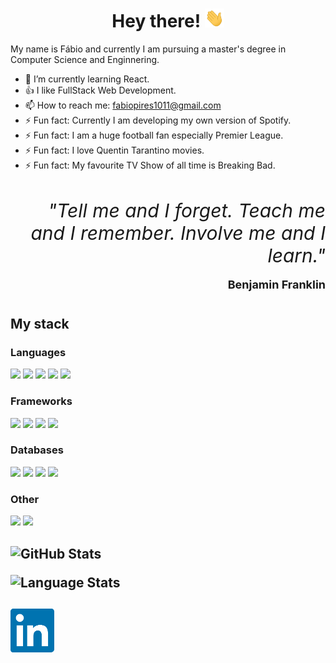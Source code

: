 
<!-- <p align="center">
<a href="https://www.linkedin.com/in/luismarques99/"><img height="50" src="https://raw.githubusercontent.com/LuisMarques99/LuisMarques99/master/assets/linkedin-logo.png"></a>
&nbsp;&nbsp;
<a href="https://gitlab.com/LuisMarques99"><img height="50" src="https://raw.githubusercontent.com/LuisMarques99/LuisMarques99/master/assets/gitlab-logo.png"></a>
&nbsp;&nbsp;
<a href="https://www.buymeacoffee.com/LuisMarques99"><img height="50" src="https://raw.githubusercontent.com/LuisMarques99/LuisMarques99/master/assets/BMC/bmc-button.png"></a>
</p> -->

<h1 align='center'>Hey there!
<img src="https://raw.githubusercontent.com/LuisMarques99/LuisMarques99/master/assets/wave.gif" height="30px"/>
</h1>

<!-- ## Hey there! <img src="assets/wave.gif" height="30px"/> -->

My name is Fábio and currently I am pursuing a master's degree in Computer Science and Enginnering.

- 🌱 I’m currently learning React.
- 👍 I like FullStack Web Development.
- 📫 How to reach me: fabiopires1011@gmail.com
- ⚡ Fun fact: Currently I am developing my own version of Spotify.
- ⚡ Fun fact: I am a huge football fan especially Premier League.
- ⚡ Fun fact: I love Quentin Tarantino movies.
- ⚡ Fun fact: My favourite TV Show of all time is Breaking Bad.

<div style="margin: 40px 0; text-align: right;" align="right">
<em style="font-size: 30px">"Tell me and I forget. Teach me and I remember. Involve me and I learn."</em>
<p style="font-size: 18px; font-weight: bold;">Benjamin Franklin</p>
</div>


<h2> My stack 
<h3> Languages </h3>
  <p align="left">
<img height="100" src="https://logospng.org/download/java/logo-java-256.png">
    <img height="100" src="https://bognarjunior.files.wordpress.com/2018/01/1crcyaithv7aiqh1z93v99q.png?w=256">
<img height="100" src="https://cdn.jsdelivr.net/npm/@programming-languages-logos/csharp@0.0.0/csharp_256x256.png">
    <img height="100" src="https://cdn.iconscout.com/icon/free/png-256/c-57-1175191.png">
<img height="100" src="https://cdn.iconscout.com/icon/free/png-256/python-3628999-3030224.png">


</p>
  <h3> Frameworks </h3>
  <p align="left">
  <img height="100" src="https://abirghoudi.com/wp-content/uploads/2020/06/Angular_full_color_logo.svg.png">
  <img height="100" src="https://www.shareicon.net/data/256x256/2016/07/08/117367_logo_512x512.png">
  <img height="100" src="https://onlyweb-formation.com/uploads/mod_logo/nodejs1.png">
  <img height="100" src="https://images.squarespace-cdn.com/content/v1/58e978bde58c6214d4a77c5c/1542068407031-8GGM1KO36MTCYZ08BI2U/2_dot_net_core_logo.png?format=300w">
</p>
  
</p>
  <h3> Databases</h3>
  <p align="left">
  <img height="100" src="https://cdn.iconscout.com/icon/free/png-256/mysql-3628940-3030165.png">
  <img height="100" src="https://cdn.iconscout.com/icon/free/png-256/postgresql-9-1175120.png">
  <img height="100" src="https://martinsblog.dk/wp-content/uploads/2021/07/sql-logo.png">
  <img height="100" src="https://lh3.googleusercontent.com/proxy/DC_VBo5GA4I9TnYg_oylU13f2T15LL2Q-h3B3eNC4bGJyDsT4glKSnkTx9wN93P3S4h2fkVBjTPfkvJu_2d9qx7pAviFcZQREySKX3oxy33xBMHBCouRqqTPk3w">
</p>

</p>
  <h3> Other</h3>
  <p align="left">
  <img height="100" src="https://devblogs.microsoft.com/wp-content/uploads/sites/44/2019/03/SquareLogo_128px.png">
  <img height="100" src="https://community.chocolatey.org/content/packageimages/liquibase.4.4.3.png">
 
</p>
<h2/>
 <h2>
 

<img alt="GitHub Stats" src="https://github-readme-stats.vercel.app/api?username=FabioDPires&show_icons=true&hide_border=true&theme=material-palenight" />

<p></p>

<img alt="Language Stats" src="https://github-readme-stats.vercel.app/api/top-langs/?username=FabioDPires&layout=compact&hide_border=true&theme=material-palenight" />

<p></p>

  <h2>
<p align="left">
<a href="https://www.linkedin.com/in/fábio-pires-0aa876206/"><img height="70" src="https://raw.githubusercontent.com/LuisMarques99/LuisMarques99/master/assets/linkedin-logo.png"></a>

</p>
